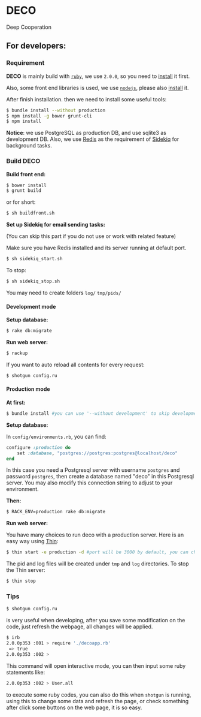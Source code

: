 # DECO

Deep Cooperation

## For developers:

### Requirement

**DECO** is mainly build with [`ruby`](https://www.ruby-lang.org/), we use `2.0.0`, so you need to [install](https://www.ruby-lang.org/en/downloads/) it first.

Also, some front end libraries is used, we use [`nodejs`](http://nodejs.org/), please also [install](http://nodejs.org/download/) it.

After finish installation. then we need to install some useful tools:

~~~bash
$ bundle install --without production
$ npm install -g bower grunt-cli
$ npm install
~~~

**Notice**: we use PostgreSQL as production DB, and use sqlite3 as development DB. Also, we use [Redis](http://redis.io/) as the requirement of [Sidekiq](http://sidekiq.org/) for background tasks.

### Build DECO

**Build front end:**

~~~bash
$ bower install
$ grunt build
~~~
or for short:
~~~bash
$ sh buildfront.sh
~~~

**Set up Sidekiq for email sending tasks:**

(You can skip this part if you do not use or work with related feature)

Make sure you have Redis installed and its server running at default port.
~~~bash
$ sh sidekiq_start.sh
~~~
To stop:
~~~bash
$ sh sidekiq_stop.sh
~~~
You may need to create folders `log/` `tmp/pids/`

#### Development mode

**Setup database:**

~~~bash
$ rake db:migrate
~~~

**Run web server:**

~~~bash
$ rackup
~~~

If you want to auto reload all contents for every request:

~~~bash
$ shotgun config.ru
~~~

#### Production mode

**At first:**

~~~bash
$ bundle install #you can use '--without development' to skip development gems
~~~

**Setup database:**

In `config/environments.rb`, you can find:

~~~ruby
configure :production do
    set :database, "postgres://postgres:postgres@localhost/deco"
end
~~~

In this case you need a Postgresql server with username `postgres` and password `postgres`, then create a database named "deco" in this Postgresql server. You may also modify this connection string to adjust to your environment.

**Then:**

~~~bash
$ RACK_ENV=production rake db:migrate
~~~

**Run web server:**

You have many choices to run deco with a production server. Here is an easy way using [Thin](http://code.macournoyer.com/thin/):

~~~bash
$ thin start -e production -d #port will be 3000 by default, you can check thin usage to change it
~~~

The pid and log files will be created under `tmp` and `log` directories. To stop the Thin server:

~~~bash
$ thin stop
~~~

### Tips

~~~bash
$ shotgun config.ru
~~~
is very useful when developing, after you save some modification on the code, just refresh the webpage, all changes will be applied.

~~~bash
$ irb
2.0.0p353 :001 > require './decoapp.rb'
 => true 
2.0.0p353 :002 > 
~~~
This command will open interactive mode, you can then input some ruby statements like:
~~~bash
2.0.0p353 :002 > User.all
~~~
to execute some ruby codes, you can also do this when `shotgun` is running, using this to change some data and refresh the page, or check something after click some buttons on the web page, it is so easy.
